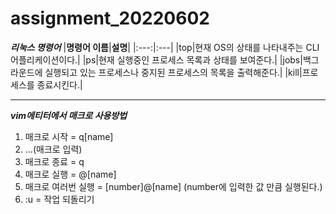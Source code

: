 # assignment_20220602
***리눅스 명령어***
|**명령어 이름**|**설명**|
|:---:|:---|
|top|현재 OS의 상태를 나타내주는 CLI 어플리케이션이다.|
|ps|현재 실행중인 프로세스 목록과 상태를 보여준다.|
|jobs|백그라운드에 실행되고 있는 프로세스나 중지된 프로세스의 목록을 출력해준다.|
|kill|프로세스를 종료시킨다.|

***

***vim에티터에서 매크로 사용방법***

1) 매크로 시작 = q[name]
2) ...(매크로 입력)
3) 매크로 종료 = q
4) 매크로 실행 = @[name]
5) 매크로 여러번 실행 = [number]@[name] (number에 입력한 값 만큼 실행된다.)
6) :u = 작업 되돌리기
